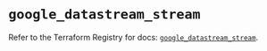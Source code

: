 # `google_datastream_stream`

Refer to the Terraform Registry for docs: [`google_datastream_stream`](https://registry.terraform.io/providers/hashicorp/google-beta/5.37.0/docs/resources/google_datastream_stream).
